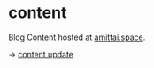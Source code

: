 # content

Blog Content hosted at [amittai.space][space].

&rarr; [content update][update]

[update]: https://api.netlify.com/build_hooks/658d9d835e2c050092fdfe38
[space]:  https://amittai.space
